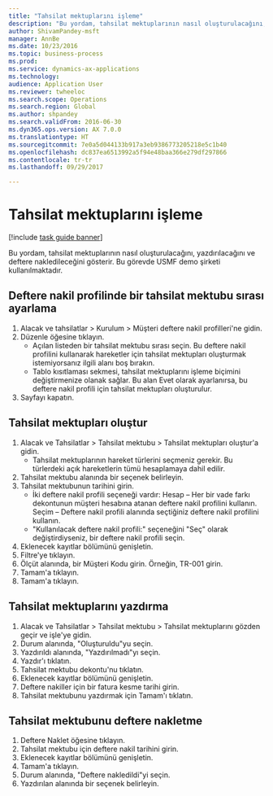 ```yaml
--- 
title: "Tahsilat mektuplarını işleme"
description: "Bu yordam, tahsilat mektuplarının nasıl oluşturulacağını, yazdırılacağını ve deftere nakledileceğini gösterir."
author: ShivamPandey-msft
manager: AnnBe
ms.date: 10/23/2016
ms.topic: business-process
ms.prod: 
ms.service: dynamics-ax-applications
ms.technology: 
audience: Application User
ms.reviewer: twheeloc
ms.search.scope: Operations
ms.search.region: Global
ms.author: shpandey
ms.search.validFrom: 2016-06-30
ms.dyn365.ops.version: AX 7.0.0
ms.translationtype: HT
ms.sourcegitcommit: 7e0a5d044133b917a3eb9386773205218e5c1b40
ms.openlocfilehash: dc837ea6513992a5f94e48baa366e279df297866
ms.contentlocale: tr-tr
ms.lasthandoff: 09/29/2017

---
```

# <a name="process-collection-letters"></a>Tahsilat mektuplarını işleme

[!include [task guide banner](../../includes/task-guide-banner.md)]

Bu yordam, tahsilat mektuplarının nasıl oluşturulacağını, yazdırılacağını ve deftere nakledileceğini gösterir. Bu görevde USMF demo şirketi kullanılmaktadır.


## <a name="set-up-a-collection-letter-sequence-on-the-posting-profile"></a>Deftere nakil profilinde bir tahsilat mektubu sırası ayarlama
1. Alacak ve tahsilatlar > Kurulum > Müşteri deftere nakil profilleri'ne gidin.
2. Düzenle öğesine tıklayın.
    * Açılan listeden bir tahsilat mektubu sırası seçin. Bu deftere nakil profilini kullanarak hareketler için tahsilat mektupları oluşturmak istemiyorsanız ilgili alanı boş bırakın.  
    * Tablo kısıtlaması sekmesi, tahsilat mektuplarını işleme biçimini değiştirmenize olanak sağlar. Bu alan Evet olarak ayarlanırsa, bu deftere nakil profili için tahsilat mektupları oluşturulur.  
3. Sayfayı kapatın.

## <a name="create-collection-letters"></a>Tahsilat mektupları oluştur
1. Alacak ve Tahsilatlar > Tahsilat mektubu > Tahsilat mektupları oluştur'a gidin.
    * Tahsilat mektuplarının hareket türlerini seçmeniz gerekir. Bu türlerdeki açık hareketlerin tümü hesaplamaya dahil edilir.  
2. Tahsilat mektubu alanında bir seçenek belirleyin.
3. Tahsilat mektubunun tarihini girin.
    * İki deftere nakil profili seçeneği vardır:   Hesap – Her bir vade farkı dekontunun müşteri hesabına atanan deftere nakil profilini kullanın.   Seçim – Deftere nakil profili alanında seçtiğiniz deftere nakil profilini kullanın.  
    * "Kullanılacak deftere nakil profili:" seçeneğini "Seç" olarak değiştirdiyseniz, bir deftere nakil profili seçin.  
4. Eklenecek kayıtlar bölümünü genişletin.
5. Filtre'ye tıklayın.
6. Ölçüt alanında, bir Müşteri Kodu girin. Örneğin, TR-001 girin.
7. Tamam'a tıklayın.
8. Tamam'a tıklayın.

## <a name="print-collection-letters"></a>Tahsilat mektuplarını yazdırma
1. Alacak ve Tahsilatlar > Tahsilat mektubu > Tahsilat mektuplarını gözden geçir ve işle'ye gidin.
2. Durum alanında, "Oluşturuldu"yu seçin.
3. Yazdırıldı alanında, "Yazdırılmadı"yı seçin.
4. Yazdır'ı tıklatın.
5. Tahsilat mektubu dekontu'nu tıklatın.
6. Eklenecek kayıtlar bölümünü genişletin.
7. Deftere nakiller için bir fatura kesme tarihi girin.
8. Tahsilat mektubunu yazdırmak için Tamam'ı tıklatın.

## <a name="post-the-collection-letter"></a>Tahsilat mektubunu deftere nakletme
1. Deftere Naklet öğesine tıklayın.
2. Tahsilat mektubu için deftere nakil tarihini girin.
3. Eklenecek kayıtlar bölümünü genişletin.
4. Tamam'a tıklayın.
5. Durum alanında, "Deftere nakledildi"yi seçin.
6. Yazdırılan alanında bir seçenek belirleyin.


